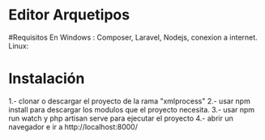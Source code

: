 # Editor Arquetipos

#Requisitos
En Windows : Composer, Laravel, Nodejs, conexion a internet.
Linux:


# Instalación 

1.- clonar o descargar el proyecto de la rama "xmlprocess"
2.- usar npm install para descargar los modulos que el proyecto necesita.
3.- usar npm run watch y php artisan serve para ejecutar el proyecto
4.- abrir un navegador e ir a http://localhost:8000/ 
